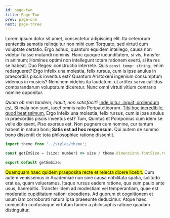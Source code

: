 ```yaml
---
id: page-two
title: Page Two
prev: page-one
next: page-three
---
```


Lorem ipsum dolor sit amet, consectetur adipiscing elit. Ita ceterorum sententiis semotis relinquitur non mihi cum Torquato, sed virtuti cum voluptate certatio. Ergo adhuc, quantum equidem intellego, causa non videtur fuisse mutandi nominis. Hanc quoque iucunditatem, si vis, transfer in animum; Homines optimi non intellegunt totam rationem everti, si ita res se habeat. Duo Reges: constructio interrete. Quis `const temp: string;` enim redargueret? Ergo infelix una molestia, fellx rursus, cum is ipse anulus in praecordiis piscis inventus est? Quantum Aristoxeni ingenium consumptum videmus in musicis? Neminem videbis ita laudatum, ut artifex `serve` callidus comparandarum voluptatum diceretur. Nunc omni virtuti vitium contrario nomine opponitur.

_Quam ob rem tandem, inquit, non satisfacit?_ <a href="http://loripsum.net/" target="_blank">Inde igitur, inquit, ordiendum est.</a> Si mala non sunt, iacet omnis ratio Peripateticorum. <a href="http://loripsum.net/" target="_blank">Tibi hoc incredibile, quod beatissimum.</a> Ergo infelix una molestia, fellx rursus, cum is ipse anulus in praecordiis piscis inventus est? Tum, Quintus et Pomponius cum idem se velle dixissent, Piso exorsus est. Non pugnem cum homine, cur tantum habeat in natura boni; **Satis est ad hoc responsum.** Qui autem de summo bono dissentit de tota philosophiae ratione dissentit.

```js
import theme from '../styles/theme';

const getEmSize = (size: number) => size / theme.dimensions.fontSize.regular;

export default getEmSize;
```

<mark>Quamquam haec quidem praeposita recte et reiecta dicere licebit.</mark> Cum autem venissemus in Academiae non sine causa nobilitata spatia, solitudo erat ea, quam volueramus. Itaque rursus eadem ratione, qua sum paulo ante usus, haerebitis. Transfer idem ad modestiam vel temperantiam, quae est moderatio cupiditatum rationi oboediens. Ad quorum et cognitionem et usum iam corroborati natura ipsa praeeunte deducimur. Atque haec coniunctio confusioque virtutum tamen a philosophis ratione quadam distinguitur.
